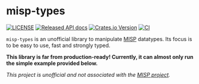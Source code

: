 # misp-types
[![LICENSE](https://img.shields.io/badge/license-MIT-blue.svg)](LICENSE.md)
[![Released API docs](https://docs.rs/misp-types/badge.svg)](https://docs.rs/misp-types)
[![Crates.io Version](https://img.shields.io/crates/v/misp-types.svg)](https://crates.io/crates/misp-types)
[![CI](https://github.com/krial057/thrust-intelligence/workflows/misp-types/badge.svg)](https://github.com/krial057/thrust-intelligence/actions?query=workflow%3Amisp-types)

 `misp-types` is an unofficial library to manipulate [MISP](https://www.misp-project.org/)
 datatypes.
 Its focus is to be easy to use, fast and strongly typed.
 
 __This library is far from production-ready! Currently, it can almost only run the simple example provided below.__
 
 *This project is unofficial and not associated with the [MISP project](https://www.misp-project.org/).*
 